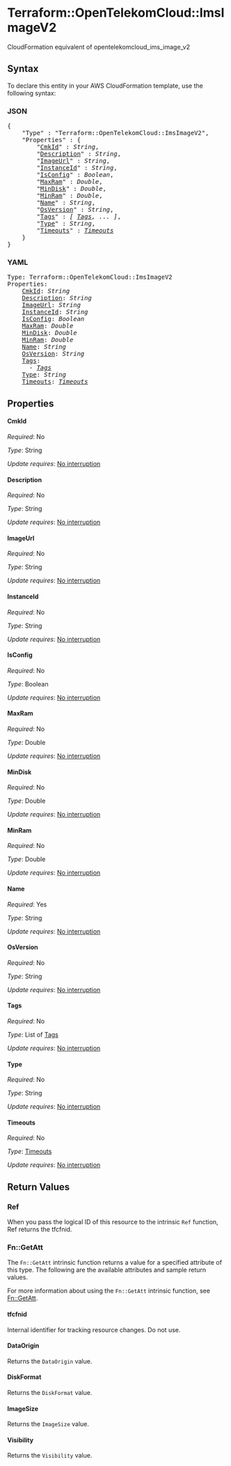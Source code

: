 # Terraform::OpenTelekomCloud::ImsImageV2

CloudFormation equivalent of opentelekomcloud_ims_image_v2

## Syntax

To declare this entity in your AWS CloudFormation template, use the following syntax:

### JSON

<pre>
{
    "Type" : "Terraform::OpenTelekomCloud::ImsImageV2",
    "Properties" : {
        "<a href="#cmkid" title="CmkId">CmkId</a>" : <i>String</i>,
        "<a href="#description" title="Description">Description</a>" : <i>String</i>,
        "<a href="#imageurl" title="ImageUrl">ImageUrl</a>" : <i>String</i>,
        "<a href="#instanceid" title="InstanceId">InstanceId</a>" : <i>String</i>,
        "<a href="#isconfig" title="IsConfig">IsConfig</a>" : <i>Boolean</i>,
        "<a href="#maxram" title="MaxRam">MaxRam</a>" : <i>Double</i>,
        "<a href="#mindisk" title="MinDisk">MinDisk</a>" : <i>Double</i>,
        "<a href="#minram" title="MinRam">MinRam</a>" : <i>Double</i>,
        "<a href="#name" title="Name">Name</a>" : <i>String</i>,
        "<a href="#osversion" title="OsVersion">OsVersion</a>" : <i>String</i>,
        "<a href="#tags" title="Tags">Tags</a>" : <i>[ <a href="tags.md">Tags</a>, ... ]</i>,
        "<a href="#type" title="Type">Type</a>" : <i>String</i>,
        "<a href="#timeouts" title="Timeouts">Timeouts</a>" : <i><a href="timeouts.md">Timeouts</a></i>
    }
}
</pre>

### YAML

<pre>
Type: Terraform::OpenTelekomCloud::ImsImageV2
Properties:
    <a href="#cmkid" title="CmkId">CmkId</a>: <i>String</i>
    <a href="#description" title="Description">Description</a>: <i>String</i>
    <a href="#imageurl" title="ImageUrl">ImageUrl</a>: <i>String</i>
    <a href="#instanceid" title="InstanceId">InstanceId</a>: <i>String</i>
    <a href="#isconfig" title="IsConfig">IsConfig</a>: <i>Boolean</i>
    <a href="#maxram" title="MaxRam">MaxRam</a>: <i>Double</i>
    <a href="#mindisk" title="MinDisk">MinDisk</a>: <i>Double</i>
    <a href="#minram" title="MinRam">MinRam</a>: <i>Double</i>
    <a href="#name" title="Name">Name</a>: <i>String</i>
    <a href="#osversion" title="OsVersion">OsVersion</a>: <i>String</i>
    <a href="#tags" title="Tags">Tags</a>: <i>
      - <a href="tags.md">Tags</a></i>
    <a href="#type" title="Type">Type</a>: <i>String</i>
    <a href="#timeouts" title="Timeouts">Timeouts</a>: <i><a href="timeouts.md">Timeouts</a></i>
</pre>

## Properties

#### CmkId

_Required_: No

_Type_: String

_Update requires_: [No interruption](https://docs.aws.amazon.com/AWSCloudFormation/latest/UserGuide/using-cfn-updating-stacks-update-behaviors.html#update-no-interrupt)

#### Description

_Required_: No

_Type_: String

_Update requires_: [No interruption](https://docs.aws.amazon.com/AWSCloudFormation/latest/UserGuide/using-cfn-updating-stacks-update-behaviors.html#update-no-interrupt)

#### ImageUrl

_Required_: No

_Type_: String

_Update requires_: [No interruption](https://docs.aws.amazon.com/AWSCloudFormation/latest/UserGuide/using-cfn-updating-stacks-update-behaviors.html#update-no-interrupt)

#### InstanceId

_Required_: No

_Type_: String

_Update requires_: [No interruption](https://docs.aws.amazon.com/AWSCloudFormation/latest/UserGuide/using-cfn-updating-stacks-update-behaviors.html#update-no-interrupt)

#### IsConfig

_Required_: No

_Type_: Boolean

_Update requires_: [No interruption](https://docs.aws.amazon.com/AWSCloudFormation/latest/UserGuide/using-cfn-updating-stacks-update-behaviors.html#update-no-interrupt)

#### MaxRam

_Required_: No

_Type_: Double

_Update requires_: [No interruption](https://docs.aws.amazon.com/AWSCloudFormation/latest/UserGuide/using-cfn-updating-stacks-update-behaviors.html#update-no-interrupt)

#### MinDisk

_Required_: No

_Type_: Double

_Update requires_: [No interruption](https://docs.aws.amazon.com/AWSCloudFormation/latest/UserGuide/using-cfn-updating-stacks-update-behaviors.html#update-no-interrupt)

#### MinRam

_Required_: No

_Type_: Double

_Update requires_: [No interruption](https://docs.aws.amazon.com/AWSCloudFormation/latest/UserGuide/using-cfn-updating-stacks-update-behaviors.html#update-no-interrupt)

#### Name

_Required_: Yes

_Type_: String

_Update requires_: [No interruption](https://docs.aws.amazon.com/AWSCloudFormation/latest/UserGuide/using-cfn-updating-stacks-update-behaviors.html#update-no-interrupt)

#### OsVersion

_Required_: No

_Type_: String

_Update requires_: [No interruption](https://docs.aws.amazon.com/AWSCloudFormation/latest/UserGuide/using-cfn-updating-stacks-update-behaviors.html#update-no-interrupt)

#### Tags

_Required_: No

_Type_: List of <a href="tags.md">Tags</a>

_Update requires_: [No interruption](https://docs.aws.amazon.com/AWSCloudFormation/latest/UserGuide/using-cfn-updating-stacks-update-behaviors.html#update-no-interrupt)

#### Type

_Required_: No

_Type_: String

_Update requires_: [No interruption](https://docs.aws.amazon.com/AWSCloudFormation/latest/UserGuide/using-cfn-updating-stacks-update-behaviors.html#update-no-interrupt)

#### Timeouts

_Required_: No

_Type_: <a href="timeouts.md">Timeouts</a>

_Update requires_: [No interruption](https://docs.aws.amazon.com/AWSCloudFormation/latest/UserGuide/using-cfn-updating-stacks-update-behaviors.html#update-no-interrupt)

## Return Values

### Ref

When you pass the logical ID of this resource to the intrinsic `Ref` function, Ref returns the tfcfnid.

### Fn::GetAtt

The `Fn::GetAtt` intrinsic function returns a value for a specified attribute of this type. The following are the available attributes and sample return values.

For more information about using the `Fn::GetAtt` intrinsic function, see [Fn::GetAtt](https://docs.aws.amazon.com/AWSCloudFormation/latest/UserGuide/intrinsic-function-reference-getatt.html).

#### tfcfnid

Internal identifier for tracking resource changes. Do not use.

#### DataOrigin

Returns the <code>DataOrigin</code> value.

#### DiskFormat

Returns the <code>DiskFormat</code> value.

#### ImageSize

Returns the <code>ImageSize</code> value.

#### Visibility

Returns the <code>Visibility</code> value.

